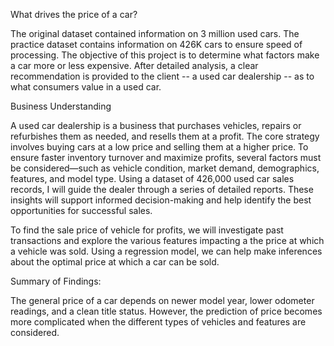 What drives the price of a car?

The original dataset contained information on 3 million used cars. The practice dataset contains information on 426K cars to ensure speed of processing. The objective of this project is to determine what factors make a car more or less expensive. After detailed analysis, a clear recommendation is provided to the client -- a used car dealership -- as to what consumers value in a used car.

Business Understanding

A used car dealership is a business that purchases vehicles, repairs or refurbishes them as needed, and resells them at a profit. The core strategy involves buying cars at a low price and selling them at a higher price. To ensure faster inventory turnover and maximize profits, several factors must be considered—such as vehicle condition, market demand, demographics, features, and model type. Using a dataset of 426,000 used car sales records, I will guide the dealer through a series of detailed reports. These insights will support informed decision-making and help identify the best opportunities for successful sales.

To find the sale price of vehicle for profits, we will investigate past transactions and explore the various features impacting a the price at which a vehicle was sold. Using a regression model, we can help make inferences about the optimal price at which a car can be sold.

Summary of Findings:

The general price of a car depends on newer model year, lower odometer readings, and a clean title status. However, the prediction of price becomes more complicated when the different types of vehicles and features are considered.


